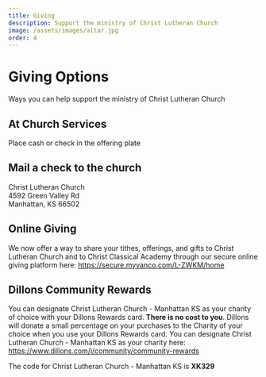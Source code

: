 ```yaml
---
title: Giving
description: Support the ministry of Christ Lutheran Church
image: /assets/images/altar.jpg
order: 4
---
```


# Giving Options

Ways you can help support the ministry of Christ Lutheran Church

## At Church Services

Place cash or check in the offering plate

## Mail a check to the church

Christ Lutheran Church  
4592 Green Valley Rd  
Manhattan, KS 66502

## Online Giving

We now offer a way to share your tithes, offerings, and gifts to Christ Lutheran Church and to Christ Classical Academy through our secure online giving platform here:
<a href="https://secure.myvanco.com/L-ZWKM/home" target="_blank">https://secure.myvanco.com/L-ZWKM/home</a>

## Dillons Community Rewards

You can designate Christ Lutheran Church - Manhattan KS as your charity of choice with your Dillons Rewards card. **There is no cost to you**. Dillons will donate a small percentage on your purchases to the Charity of your choice when you use your Dillons Rewards card. You can designate Christ Lutheran Church - Manhattan KS as your charity here: <a href="https://www.dillons.com/i/community/community-rewards" target="_blank">https://www.dillons.com/i/community/community-rewards</a>  

The code for Christ Lutheran Church - Manhattan KS is **XK329**
